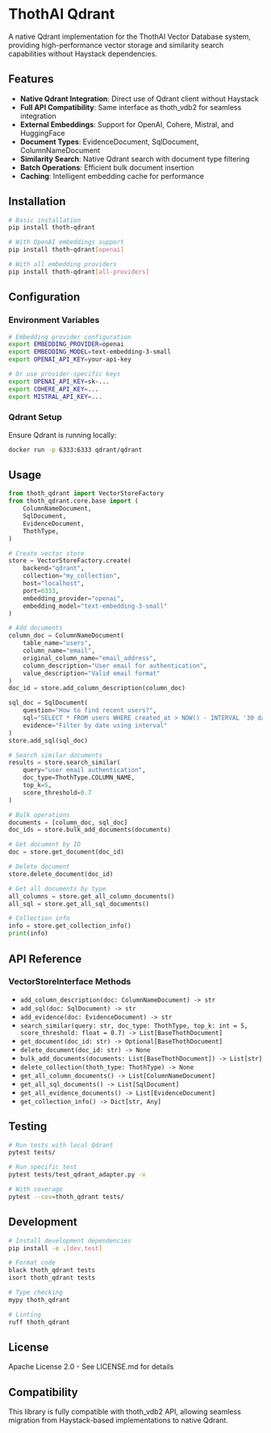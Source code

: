 # ThothAI Qdrant

A native Qdrant implementation for the ThothAI Vector Database system, providing high-performance vector storage and similarity search capabilities without Haystack dependencies.

## Features

- **Native Qdrant Integration**: Direct use of Qdrant client without Haystack
- **Full API Compatibility**: Same interface as thoth_vdb2 for seamless integration
- **External Embeddings**: Support for OpenAI, Cohere, Mistral, and HuggingFace
- **Document Types**: EvidenceDocument, SqlDocument, ColumnNameDocument
- **Similarity Search**: Native Qdrant search with document type filtering
- **Batch Operations**: Efficient bulk document insertion
- **Caching**: Intelligent embedding cache for performance

## Installation

```bash
# Basic installation
pip install thoth-qdrant

# With OpenAI embeddings support
pip install thoth-qdrant[openai]

# With all embedding providers
pip install thoth-qdrant[all-providers]
```

## Configuration

### Environment Variables

```bash
# Embedding provider configuration
export EMBEDDING_PROVIDER=openai
export EMBEDDING_MODEL=text-embedding-3-small
export OPENAI_API_KEY=your-api-key

# Or use provider-specific keys
export OPENAI_API_KEY=sk-...
export COHERE_API_KEY=...
export MISTRAL_API_KEY=...
```

### Qdrant Setup

Ensure Qdrant is running locally:

```bash
docker run -p 6333:6333 qdrant/qdrant
```

## Usage

```python
from thoth_qdrant import VectorStoreFactory
from thoth_qdrant.core.base import (
    ColumnNameDocument,
    SqlDocument,
    EvidenceDocument,
    ThothType,
)

# Create vector store
store = VectorStoreFactory.create(
    backend="qdrant",
    collection="my_collection",
    host="localhost",
    port=6333,
    embedding_provider="openai",
    embedding_model="text-embedding-3-small"
)

# Add documents
column_doc = ColumnNameDocument(
    table_name="users",
    column_name="email",
    original_column_name="email_address",
    column_description="User email for authentication",
    value_description="Valid email format"
)
doc_id = store.add_column_description(column_doc)

sql_doc = SqlDocument(
    question="How to find recent users?",
    sql="SELECT * FROM users WHERE created_at > NOW() - INTERVAL '30 days'",
    evidence="Filter by date using interval"
)
store.add_sql(sql_doc)

# Search similar documents
results = store.search_similar(
    query="user email authentication",
    doc_type=ThothType.COLUMN_NAME,
    top_k=5,
    score_threshold=0.7
)

# Bulk operations
documents = [column_doc, sql_doc]
doc_ids = store.bulk_add_documents(documents)

# Get document by ID
doc = store.get_document(doc_id)

# Delete document
store.delete_document(doc_id)

# Get all documents by type
all_columns = store.get_all_column_documents()
all_sql = store.get_all_sql_documents()

# Collection info
info = store.get_collection_info()
print(info)
```

## API Reference

### VectorStoreInterface Methods

- `add_column_description(doc: ColumnNameDocument) -> str`
- `add_sql(doc: SqlDocument) -> str`
- `add_evidence(doc: EvidenceDocument) -> str`
- `search_similar(query: str, doc_type: ThothType, top_k: int = 5, score_threshold: float = 0.7) -> List[BaseThothDocument]`
- `get_document(doc_id: str) -> Optional[BaseThothDocument]`
- `delete_document(doc_id: str) -> None`
- `bulk_add_documents(documents: List[BaseThothDocument]) -> List[str]`
- `delete_collection(thoth_type: ThothType) -> None`
- `get_all_column_documents() -> List[ColumnNameDocument]`
- `get_all_sql_documents() -> List[SqlDocument]`
- `get_all_evidence_documents() -> List[EvidenceDocument]`
- `get_collection_info() -> Dict[str, Any]`

## Testing

```bash
# Run tests with local Qdrant
pytest tests/

# Run specific test
pytest tests/test_qdrant_adapter.py -v

# With coverage
pytest --cov=thoth_qdrant tests/
```

## Development

```bash
# Install development dependencies
pip install -e .[dev,test]

# Format code
black thoth_qdrant tests
isort thoth_qdrant tests

# Type checking
mypy thoth_qdrant

# Linting
ruff thoth_qdrant
```

## License

Apache License 2.0 - See LICENSE.md for details

## Compatibility

This library is fully compatible with thoth_vdb2 API, allowing seamless migration from Haystack-based implementations to native Qdrant.